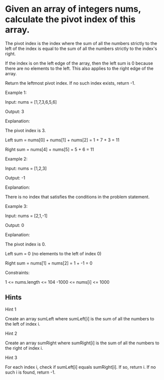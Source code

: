 # Given an array of integers nums, calculate the pivot index of this array.

The pivot index is the index where the sum of all the numbers strictly to the left of the index is equal to the sum of all the numbers strictly to the index's right.

If the index is on the left edge of the array, then the left sum is 0 because there are no elements to the left. This also applies to the right edge of the array.

Return the leftmost pivot index. If no such index exists, return -1.

Example 1:

Input: nums = [1,7,3,6,5,6]

Output: 3

Explanation:

The pivot index is 3.

Left sum = nums[0] + nums[1] + nums[2] = 1 + 7 + 3 = 11

Right sum = nums[4] + nums[5] = 5 + 6 = 11

Example 2:

Input: nums = [1,2,3]

Output: -1

Explanation:

There is no index that satisfies the conditions in the problem statement.

Example 3:

Input: nums = [2,1,-1]

Output: 0

Explanation:

The pivot index is 0.

Left sum = 0 (no elements to the left of index 0)

Right sum = nums[1] + nums[2] = 1 + -1 = 0

Constraints:

1 <= nums.length <= 104
-1000 <= nums[i] <= 1000

## Hints

Hint 1

Create an array sumLeft where sumLeft[i] is the sum of all the numbers to the left of index i.

Hint 2

Create an array sumRight where sumRight[i] is the sum of all the numbers to the right of index i.

Hint 3

For each index i, check if sumLeft[i] equals sumRight[i]. If so, return i. If no such i is found, return -1.
